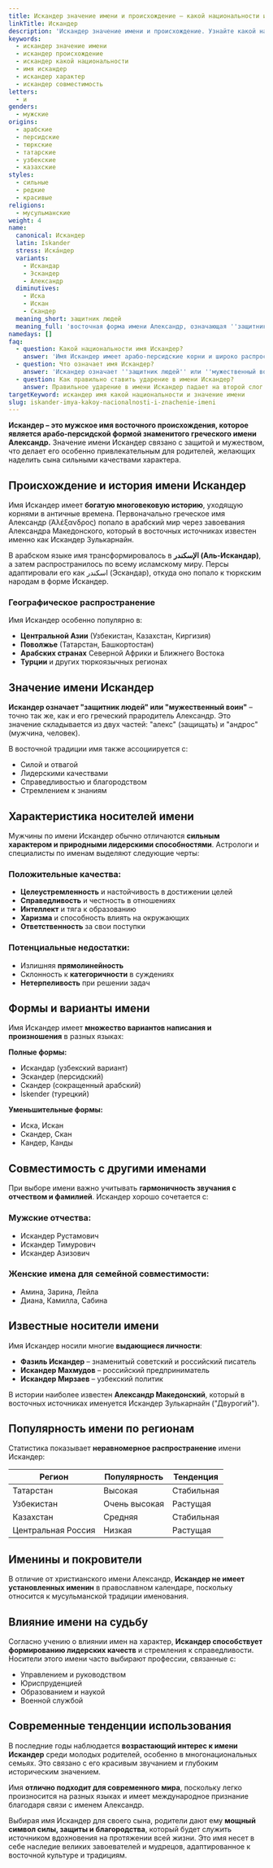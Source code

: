 ```yaml
---
title: Искандер значение имени и происхождение – какой национальности имя
linkTitle: Искандер
description: 'Искандер значение имени и происхождение. Узнайте какой национальности это имя, его историю, характеристики носителей и совместимость с другими именами.'
keywords:
  - искандер значение имени
  - искандер происхождение
  - искандер какой национальности
  - имя искандер
  - искандер характер
  - искандер совместимость
letters:
  - и
genders:
  - мужские
origins:
  - арабские
  - персидские
  - тюркские
  - татарские
  - узбекские
  - казахские
styles:
  - сильные
  - редкие
  - красивые
religions:
  - мусульманские
weight: 4
name:
  canonical: Искандер
  latin: Iskander
  stress: Иска́ндер
  variants:
    - Искандар
    - Эскандер
    - Александр
  diminutives:
    - Иска
    - Искан
    - Скандер
  meaning_short: защитник людей
  meaning_full: 'восточная форма имени Александр, означающая ''защитник людей'', ''мужественный воин'''
namedays: []
faq:
  - question: Какой национальности имя Искандер?
    answer: 'Имя Искандер имеет арабо-персидские корни и широко распространено среди тюркских народов – татар, узбеков, казахов, киргизов, а также популярно в арабских странах.'
  - question: Что означает имя Искандер?
    answer: 'Искандер означает ''защитник людей'' или ''мужественный воин''. Это восточная форма греческого имени Александр, которая прошла через арабский и персидский языки.'
  - question: Как правильно ставить ударение в имени Искандер?
    answer: Правильное ударение в имени Искандер падает на второй слог – Иска́ндер.
targetKeyword: искандер имя какой национальности и значение имени
slug: iskander-imya-kakoy-nacionalnosti-i-znachenie-imeni
---
```


**Искандер – это мужское имя восточного происхождения, которое является арабо-персидской формой знаменитого греческого имени Александр.** Значение имени Искандер связано с защитой и мужеством, что делает его особенно привлекательным для родителей, желающих наделить сына сильными качествами характера.

## Происхождение и история имени Искандер

Имя Искандер имеет **богатую многовековую историю**, уходящую корнями в античные времена. Первоначально греческое имя Александр (Ἀλέξανδρος) попало в арабский мир через завоевания Александра Македонского, который в восточных источниках известен именно как Искандер Зулькарнайн.

В арабском языке имя трансформировалось в **الإسكندر (Аль-Искандар)**, а затем распространилось по всему исламскому миру. Персы адаптировали его как اسکندر (Эскандар), откуда оно попало к тюркским народам в форме Искандер.

### Географическое распространение

Имя Искандер особенно популярно в:
- **Центральной Азии** (Узбекистан, Казахстан, Киргизия)
- **Поволжье** (Татарстан, Башкортостан)
- **Арабских странах** Северной Африки и Ближнего Востока
- **Турции** и других тюркоязычных регионах

## Значение имени Искандер

**Искандер означает "защитник людей" или "мужественный воин"** – точно так же, как и его греческий прародитель Александр. Это значение складывается из двух частей: "алекс" (защищать) и "андрос" (мужчина, человек).

В восточной традиции имя также ассоциируется с:
- Силой и отвагой
- Лидерскими качествами  
- Справедливостью и благородством
- Стремлением к знаниям

## Характеристика носителей имени

Мужчины по имени Искандер обычно отличаются **сильным характером и природными лидерскими способностями**. Астрологи и специалисты по именам выделяют следующие черты:

### Положительные качества:
- **Целеустремленность** и настойчивость в достижении целей
- **Справедливость** и честность в отношениях
- **Интеллект** и тяга к образованию
- **Харизма** и способность влиять на окружающих
- **Ответственность** за свои поступки

### Потенциальные недостатки:
- Излишняя **прямолинейность**
- Склонность к **категоричности** в суждениях  
- **Нетерпеливость** при решении задач

## Формы и варианты имени

Имя Искандер имеет **множество вариантов написания и произношения** в разных языках:

**Полные формы:**
- Искандар (узбекский вариант)
- Эскандер (персидский)
- Скандер (сокращенный арабский)
- İskender (турецкий)

**Уменьшительные формы:**
- Иска, Искан
- Скандер, Скан
- Кандер, Канды

## Совместимость с другими именами

При выборе имени важно учитывать **гармоничность звучания с отчеством и фамилией**. Искандер хорошо сочетается с:

### Мужские отчества:
- Искандер Рустамович
- Искандер Тимурович  
- Искандер Азизович

### Женские имена для семейной совместимости:
- Амина, Зарина, Лейла
- Диана, Камилла, Сабина

## Известные носители имени

Имя Искандер носили многие **выдающиеся личности**:

- **Фазиль Искандер** – знаменитый советский и российский писатель
- **Искандер Махмудов** – российский предприниматель
- **Искандер Мирзаев** – узбекский политик

В истории наиболее известен **Александр Македонский**, который в восточных источниках именуется Искандер Зулькарнайн ("Двурогий").

## Популярность имени по регионам

Статистика показывает **неравномерное распространение** имени Искандер:

| Регион | Популярность | Тенденция |
|--------|-------------|-----------|
| Татарстан | Высокая | Стабильная |
| Узбекистан | Очень высокая | Растущая |
| Казахстан | Средняя | Стабильная |
| Центральная Россия | Низкая | Растущая |

## Именины и покровители

В отличие от христианского имени Александр, **Искандер не имеет установленных именин** в православном календаре, поскольку относится к мусульманской традиции именования.

## Влияние имени на судьбу

Согласно учению о влиянии имен на характер, **Искандер способствует формированию лидерских качеств** и стремления к справедливости. Носители этого имени часто выбирают профессии, связанные с:

- Управлением и руководством
- Юриспруденцией  
- Образованием и наукой
- Военной службой

## Современные тенденции использования

В последние годы наблюдается **возрастающий интерес к имени Искандер** среди молодых родителей, особенно в многонациональных семьях. Это связано с его красивым звучанием и глубоким историческим значением.

Имя **отлично подходит для современного мира**, поскольку легко произносится на разных языках и имеет международное признание благодаря связи с именем Александр.

Выбирая имя Искандер для своего сына, родители дают ему **мощный символ силы, защиты и благородства**, который будет служить источником вдохновения на протяжении всей жизни. Это имя несет в себе наследие великих завоевателей и мудрецов, адаптированное к восточной культуре и традициям.
